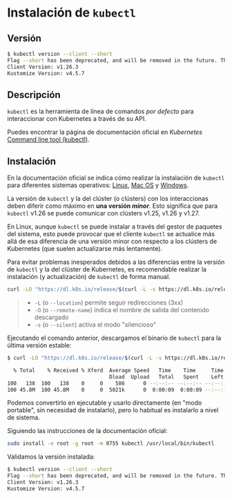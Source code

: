 # Instalación de `kubectl`

## Versión

```bash
$ kubectl version --client --short
Flag --short has been deprecated, and will be removed in the future. The --short output will become the default.
Client Version: v1.26.3
Kustomize Version: v4.5.7
```

## Descripción

`kubectl` es la herramienta de línea de comandos *por defecto* para interaccionar con Kubernetes a través de su API.

Puedes encontrar la página de documentación oficial en *Kubernetes* [Command line tool (kubectl)](https://kubernetes.io/docs/reference/kubectl/).

## Instalación

En la documentación oficial se indica cómo realizar la instalación de `kubectl` para diferentes sistemas operativos: [Linux](https://kubernetes.io/docs/tasks/tools/install-kubectl-linux/), [Mac OS](https://kubernetes.io/docs/tasks/tools/install-kubectl-macos/) y [Windows](https://kubernetes.io/docs/tasks/tools/install-kubectl-windows/).

La versión de `kubectl` y la del clúster (o clústers) con los interaccionas deben diferir como máximo en **una versión *minor***. Esto significa que para `kubectl` v1.26 se puede comunicar con clústers v1.25, v1.26 y v1.27.

En Linux, aunque `kubectl` se puede instalar a través del gestor de paquetes del sistema, esto puede provocar que el cliente `kubectl` se actualice más allá de esa diferencia de una versión minor con respecto a los clústers de Kubernetes (que suelen actualizarse más lentamente).

Para evitar problemas inesperados debidos a las diferencias entre la versión de `kubectl` y la del clúster de Kubernetes, es recomendable realizar la instalación (y actualización) de `kubectl` de forma manual.

```bash
curl -LO "https://dl.k8s.io/release/$(curl -L -s https://dl.k8s.io/release/stable.txt)/bin/linux/amd64/kubectl"
```

> - `-L` (o `--location`) permite seguir redirecciones (3xx)
> - `-O` (o `--remote-name`) indica el nombre de salida del contenido descargado
> - `-s` (o `--silent`) activa el modo "silencioso"

Ejecutando el comando anterior, descargamos el binario de `kubectl` para la última versión estable:

```bash
$ curl -LO "https://dl.k8s.io/release/$(curl -L -s https://dl.k8s.io/release/stable.txt)/bin/linux/amd64/kubectl"

  % Total    % Received % Xferd  Average Speed   Time    Time     Time  Current
                                 Dload  Upload   Total   Spent    Left  Speed
100   138  100   138    0     0    586      0 --:--:-- --:--:-- --:--:--   584
100 45.8M  100 45.8M    0     0  5021k      0  0:00:09  0:00:09 --:--:-- 5087k
```

Podemos convertirlo en ejecutable y usarlo directamente (en "modo portable", sin necesidad de instalarlo), pero lo habitual es instalarlo a nivel de sistema.

Siguiendo las instrucciones de la documentación oficial:

```bash
sudo install -o root -g root -m 0755 kubectl /usr/local/bin/kubectl
```

Validamos la versión instalada:

```bash
$ kubectl version --client --short
Flag --short has been deprecated, and will be removed in the future. The --short output will become the default.
Client Version: v1.26.3
Kustomize Version: v4.5.7
```
